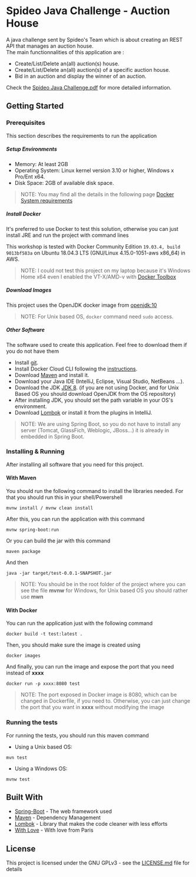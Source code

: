# Spideo Java Challenge - Auction House

A java challenge sent by Spideo's Team which is about creating an REST API that manages an auction house.<br>The main functionnalities of this application are :
  
* Create/List/Delete an(all) auction(s) house.
* Create/List/Delete an(all) auction(s) of a specific auction house.
* Bid in an auction and display the winner of an auction.

Check the [Spideo Java Challenge.pdf](docs/Spideo_Java_Challenge.pdf) for more detailed information.

## Getting Started

### Prerequisites

This section describes the requirements to run the application

##### Setup Environments

* Memory: At least 2GB
* Operating System: Linux kernel version 3.10 or higher, Windows x Pro/Ent x64.
* Disk Space: 2GB of available disk space.

> NOTE: You may find all the details in the following page [Docker System requirements](https://docs.docker.com/datacenter/ucp/1.1/installation/system-requirements/)

##### Install Docker

It's preferred to use Docker to test this solution, otherwise you can just install JRE and run the project with command lines

This workshop is tested with Docker Community Edition `19.03.4, build 9013bf583a` on Ubuntu 18.04.3 LTS (GNU/Linux 4.15.0-1051-aws x86_64) in AWS.

> NOTE: I could not test this project on my laptop because it's Windows Home x64 even I enabled the VT-X/AMD-v with [Docker Toolbox](https://docs.docker.com/toolbox/toolbox_install_windows/)

##### Download Images
This project uses the OpenJDK docker image from [openjdk:10](https://hub.docker.com/_/openjdk)

> NOTE: For Unix based OS, `docker` command need `sudo` access.

##### Other Software

The software used to create this application. Feel free to download them if you do not have them

* Install [git](https://git-scm.com/).
* Install Docker Cloud CLI following the [instructions](https://docs.docker.com/docker-cloud/installing-cli/).
* Download [Maven](https://maven.apache.org/download.cgi) and install it.
* Download your Java IDE (IntelliJ, Eclipse, Visual Studio, NetBeans ...).
* Download the JDK [JDK 8](https://www.oracle.com/technetwork/java/javase/downloads/jdk8-downloads-2133151.html).
(if you are not using Docker, and for Unix Based OS you should download OpenJDK from the OS repository)
* After installing JDK, you should set the path variable in your OS's environment.
* Download [Lombok](https://projectlombok.org/download) or install it from the plugins in IntelliJ.
> NOTE: We are using Spring Boot, so you do not have to install any server (Tomcat, GlassFich, Weblogic, JBoss...) it is already in embedded in Spring Boot.

### Installing & Running

After installing all software that you need for this project. 

#### With Maven 
You should run the following command to install the libraries needed. For that you should run this in your shell/Powershell
```
mvnw install / mvnw clean install
```
After this, you can run the application with this command
```
mvnw spring-boot:run
```
Or you can build the jar with this command
```
maven package 
```
And then 
```
java -jar target/test-0.0.1-SNAPSHOT.jar
```
>NOTE: You should be in the root folder of the project where you can see the file **mvnw** for Windows, for Unix based OS you should rather use **mwn**

#### With Docker

You can run the application just with the following command
```
docker build -t test:latest .
```
Then, you should make sure the image is created using
```
docker images
```
And finally, you can run the image and expose the port that you need instead of **xxxx** 
```
docker run -p xxxx:8080 test
```
>NOTE: The port exposed in Docker image is 8080, which can be changed in Dockerfile, if you need to. Otherwise, you can just change the port that you want in **xxxx** without modifying the image

### Running the tests

For running the tests, you should run this maven command
* Using a Unix based OS: 
```
mvn test
```
* Using a Windows OS:
```
mvnw test
```

## Built With

* [Spring-Boot](https://spring.io/projects/spring-boot) - The web framework used
* [Maven](https://maven.apache.org/) - Dependency Management
* [Lombok](https://projectlombok.org/) - Library that makes the code cleaner with less efforts
* [With Love](https://github.com/Amraneze) - With love from Paris

## License

This project is licensed under the GNU GPLv3 - see the [LICENSE.md](LICENSE.md) file for details